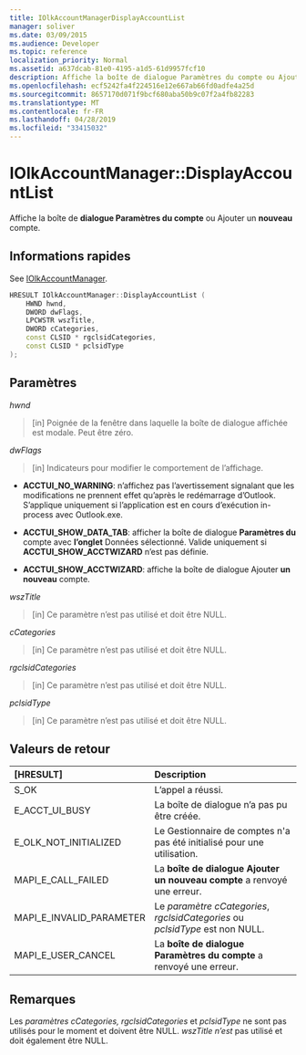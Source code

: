 ```yaml
---
title: IOlkAccountManagerDisplayAccountList
manager: soliver
ms.date: 03/09/2015
ms.audience: Developer
ms.topic: reference
localization_priority: Normal
ms.assetid: a637dcab-81e0-4195-a1d5-61d9957fcf10
description: Affiche la boîte de dialogue Paramètres du compte ou Ajouter un nouveau compte.
ms.openlocfilehash: ecf5242fa4f224516e12e667ab66fd0adfe4a25d
ms.sourcegitcommit: 8657170d071f9bcf680aba50b9c07f2a4fb82283
ms.translationtype: MT
ms.contentlocale: fr-FR
ms.lasthandoff: 04/28/2019
ms.locfileid: "33415032"
---
```

# <a name="iolkaccountmanagerdisplayaccountlist"></a>IOlkAccountManager::DisplayAccountList

Affiche la boîte de **dialogue Paramètres du compte** ou Ajouter un **nouveau** compte. 
  
## <a name="quick-info"></a>Informations rapides

See [IOlkAccountManager](iolkaccountmanager.md).
  
```cpp
HRESULT IOlkAccountManager::DisplayAccountList ( 
    HWND hwnd,
    DWORD dwFlags,
    LPCWSTR wszTitle,
    DWORD cCategories,
    const CLSID * rgclsidCategories,
    const CLSID * pclsidType
);

```

## <a name="parameters"></a>Paramètres

_hwnd_
  
> [in] Poignée de la fenêtre dans laquelle la boîte de dialogue affichée est modale. Peut être zéro.
    
_dwFlags_
  
> [in] Indicateurs pour modifier le comportement de l’affichage. 
    
   - **ACCTUI_NO_WARNING**: n’affichez pas l’avertissement signalant que les modifications ne prennent effet qu’après le redémarrage d’Outlook. S’applique uniquement si l’application est en cours d’exécution in-process avec Outlook.exe.
    
   - **ACCTUI_SHOW_DATA_TAB**: afficher la boîte de dialogue **Paramètres du** compte avec **l’onglet** Données sélectionné. Valide uniquement si **ACCTUI_SHOW_ACCTWIZARD** n’est pas définie. 
    
   - **ACCTUI_SHOW_ACCTWIZARD**: affiche la boîte de dialogue Ajouter **un nouveau** compte. 
    
_wszTitle_
  
> [in] Ce paramètre n’est pas utilisé et doit être NULL.
    
_cCategories_
  
> [in] Ce paramètre n’est pas utilisé et doit être NULL. 
    
_rgclsidCategories_
  
> [in] Ce paramètre n’est pas utilisé et doit être NULL.
    
_pclsidType_
  
> [in] Ce paramètre n’est pas utilisé et doit être NULL.
    
## <a name="return-values"></a>Valeurs de retour

|**[HRESULT]**|**Description**|
|:-----|:-----|
|S_OK  <br/> |L’appel a réussi.  <br/> |
|E_ACCT_UI_BUSY  <br/> |La boîte de dialogue n’a pas pu être créée.  <br/> |
|E_OLK_NOT_INITIALIZED  <br/> |Le Gestionnaire de comptes n'a pas été initialisé pour une utilisation.  <br/> |
|MAPI_E_CALL_FAILED  <br/> |La **boîte de dialogue Ajouter un nouveau compte** a renvoyé une erreur.  <br/> |
|MAPI_E_INVALID_PARAMETER  <br/> |Le  _paramètre cCategories_,  _rgclsidCategories_ ou  _pclsidType_ est non NULL.  <br/> |
|MAPI_E_USER_CANCEL  <br/> |La **boîte de dialogue Paramètres du compte** a renvoyé une erreur.  <br/> |
   
## <a name="remarks"></a>Remarques

Les  _paramètres cCategories,_  _rgclsidCategories_ et  _pclsidType_ ne sont pas utilisés pour le moment et doivent être NULL.  _wszTitle n’est_ pas utilisé et doit également être NULL. 
  

